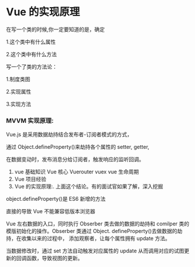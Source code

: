 # Vue 的实现原理

在写一个类的时候,你一定要知道的是，确定

1.这个类中有什么属性

2.这个类中有什么方法

写一个了类的方法论：

1.制度类图

2.实现属性

3.实现方法

### MVVM 实现原理:

Vue.js 是采用数据劫持结合发布者-订阅者模式的方式，

通过 Object.defineProperty()来劫持各个属性的 setter, getter,

在数据变动时，发布消息分给订阅者，触发响应的监听回调。

1. vue 基础知识 Vue 核心 Vuerouter vuex vue 生命周期
2. Vue 项目经验
3. Vue 的实现原理:. 上面这个结论。有的面试官如果了解，深入挖掘

object.defineProperty()是 ES6 新增的方法

直接的导致 Vue 不能兼容低版本浏览器

Vue 左右数据的入口，同时执行 Obserber 类去做的数据的劫持和
comilper 类的模版初始化的操作。Obserber 类通过 Object.
defineProperty()去做数据的劫持，在收集以来的过程中，
添加观察者，让每个属性拥有 update 方法。

当数据修改时，通过 set 方法自动触发对应属性的 update
从而调用对应的试图更新的回调函数，导致视图的更新。
